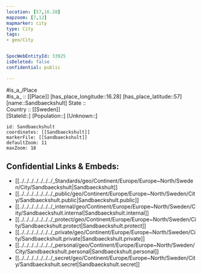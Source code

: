```yaml
---
location: [57,16.28] 
mapzoom: [7,12] 
mapmarker: city 
type: City
tags:
- geo/City


SpocWebEntityId: 33925
isDeleted: false
confidential: public

---
```

#is_a_/Place  
#is_a_ :: [[Place]] 
[has_place_longitude::16.28] 
[has_place_latitude::57] 
[name::Sandbaeckshult] 
State ::  
Country :: [[Sweden]]  
[StateId::] 
[Population::] 
[Unknown::] 


```leaflet
id: Sandbaeckshult
coordinates: [[Sandbaeckshult]] 
markerFile: [[Sandbaeckshult]] 
defaultZoom: 11 
maxZoom: 18
```


## Confidential Links & Embeds: 
- [[../../../../../../../_Standards/geo/Continent/Europe/Europe~North/Sweden/City/Sandbaeckshult|Sandbaeckshult]] 
- [[../../../../../../../_public/geo/Continent/Europe/Europe~North/Sweden/City/Sandbaeckshult.public|Sandbaeckshult.public]] 
- [[../../../../../../../_internal/geo/Continent/Europe/Europe~North/Sweden/City/Sandbaeckshult.internal|Sandbaeckshult.internal]] 
- [[../../../../../../../_protect/geo/Continent/Europe/Europe~North/Sweden/City/Sandbaeckshult.protect|Sandbaeckshult.protect]] 
- [[../../../../../../../_private/geo/Continent/Europe/Europe~North/Sweden/City/Sandbaeckshult.private|Sandbaeckshult.private]] 
- [[../../../../../../../_personal/geo/Continent/Europe/Europe~North/Sweden/City/Sandbaeckshult.personal|Sandbaeckshult.personal]] 
- [[../../../../../../../_secret/geo/Continent/Europe/Europe~North/Sweden/City/Sandbaeckshult.secret|Sandbaeckshult.secret]] 
